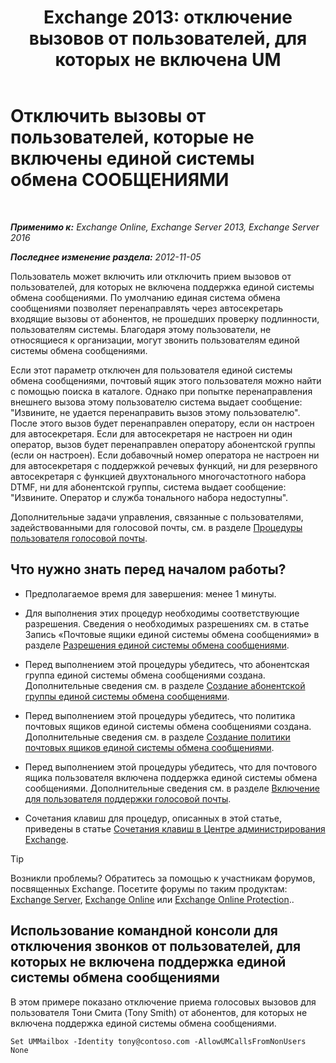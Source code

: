 ﻿---
title: 'Exchange 2013: отключение вызовов от пользователей, для которых не включена UM'
TOCTitle: Отключить вызовы от пользователей, которые не включены единой системы обмена СООБЩЕНИЯМИ
ms:assetid: 272ff4ab-b4d9-4647-98e2-7c171f9dfc3f
ms:mtpsurl: https://technet.microsoft.com/ru-ru/library/JJ673516(v=EXCHG.150)
ms:contentKeyID: 50487653
ms.date: 05/22/2018
mtps_version: v=EXCHG.150
ms.translationtype: MT
---

# Отключить вызовы от пользователей, которые не включены единой системы обмена СООБЩЕНИЯМИ

 

_**Применимо к:** Exchange Online, Exchange Server 2013, Exchange Server 2016_

_**Последнее изменение раздела:** 2012-11-05_

Пользователь может включить или отключить прием вызовов от пользователей, для которых не включена поддержка единой системы обмена сообщениями. По умолчанию единая система обмена сообщениями позволяет перенаправлять через автосекретарь входящие вызовы от абонентов, не прошедших проверку подлинности, пользователям системы. Благодаря этому пользователи, не относящиеся к организации, могут звонить пользователям единой системы обмена сообщениями.

Если этот параметр отключен для пользователя единой системы обмена сообщениями, почтовый ящик этого пользователя можно найти с помощью поиска в каталоге. Однако при попытке перенаправления внешнего вызова этому пользователю система выдает сообщение: "Извините, не удается перенаправить вызов этому пользователю". После этого вызов будет перенаправлен оператору, если он настроен для автосекретаря. Если для автосекретаря не настроен ни один оператор, вызов будет перенаправлен оператору абонентской группы (если он настроен). Если добавочный номер оператора не настроен ни для автосекретаря с поддержкой речевых функций, ни для резервного автосекретаря с функцией двухтонального многочастотного набора DTMF, ни для абонентской группы, система выдает сообщение: "Извините. Оператор и служба тонального набора недоступны".

Дополнительные задачи управления, связанные с пользователями, задействованными для голосовой почты, см. в разделе [Процедуры пользователя голосовой почты](https://docs.microsoft.com/ru-ru/exchange/voice-mail-unified-messaging/set-up-voice-mail/voice-mail-enabled-user-procedures).

## Что нужно знать перед началом работы?

  - Предполагаемое время для завершения: менее 1 минуты.

  - Для выполнения этих процедур необходимы соответствующие разрешения. Сведения о необходимых разрешениях см. в статье Запись «Почтовые ящики единой системы обмена сообщениями» в разделе [Разрешения единой системы обмена сообщениями](unified-messaging-permissions-exchange-2013-help.md).

  - Перед выполнением этой процедуры убедитесь, что абонентская группа единой системы обмена сообщениями создана. Дополнительные сведения см. в разделе [Создание абонентской группы единой системы обмена сообщениями](https://docs.microsoft.com/ru-ru/exchange/voice-mail-unified-messaging/connect-voice-mail-system/create-um-dial-plan).

  - Перед выполнением этой процедуры убедитесь, что политика почтовых ящиков единой системы обмена сообщениями создана. Дополнительные сведения см. в разделе [Создание политики почтовых ящиков единой системы обмена сообщениями](https://docs.microsoft.com/ru-ru/exchange/voice-mail-unified-messaging/set-up-voice-mail/create-um-mailbox-policy).

  - Перед выполнением этой процедуры убедитесь, что для почтового ящика пользователя включена поддержка единой системы обмена сообщениями. Дополнительные сведения см. в разделе [Включение для пользователя поддержки голосовой почты](https://docs.microsoft.com/ru-ru/exchange/voice-mail-unified-messaging/set-up-voice-mail/enable-a-user-for-voice-mail).

  - Сочетания клавиш для процедур, описанных в этой статье, приведены в статье [Сочетания клавиш в Центре администрирования Exchange](keyboard-shortcuts-in-the-exchange-admin-center-exchange-online-protection-help.md).

> [!TIP]  
> Возникли проблемы? Обратитесь за помощью к участникам форумов, посвященных Exchange. Посетите форумы по таким продуктам: <a href="https://go.microsoft.com/fwlink/p/?linkid=60612">Exchange Server</a>, <a href="https://go.microsoft.com/fwlink/p/?linkid=267542">Exchange Online</a> или <a href="https://go.microsoft.com/fwlink/p/?linkid=285351">Exchange Online Protection</a>..


## Использование командной консоли для отключения звонков от пользователей, для которых не включена поддержка единой системы обмена сообщениями

В этом примере показано отключение приема голосовых вызовов для пользователя Тони Смита (Tony Smith) от абонентов, для которых не включена поддержка единой системы обмена сообщениями.

    Set UMMailbox -Identity tony@contoso.com -AllowUMCallsFromNonUsers None

